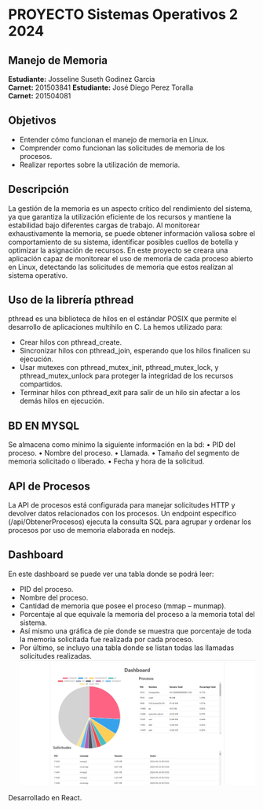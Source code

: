 # PROYECTO Sistemas Operativos 2 2024

## Manejo de Memoria

**Estudiante:** Josseline Suseth Godinez Garcia  
**Carnet:** 201503841
**Estudiante:** José Diego Perez Toralla  
**Carnet:** 201504081

## Objetivos

- Entender cómo funcionan el manejo de memoria en Linux. 
- Comprender como funcionan las solicitudes de memoria de los procesos. 
- Realizar reportes sobre la utilización de memoria. 

## Descripción
La gestión de la memoria es un aspecto crítico del rendimiento del sistema, ya que garantiza la  utilización eficiente de los recursos y mantiene la estabilidad bajo diferentes cargas de trabajo. Al monitorear exhaustivamente la memoria, se puede obtener información valiosa sobre el  comportamiento de su sistema, identificar posibles cuellos de botella y optimizar la asignación de recursos. En este proyecto se creara una aplicación capaz de monitorear el uso de memoria de cada proceso abierto en Linux, detectando las solicitudes de memoria que estos realizan al sistema operativo.

## Uso de la librería pthread
pthread es una biblioteca de hilos en el estándar POSIX que permite el desarrollo de aplicaciones multihilo en C. La hemos utilizado para:

- Crear hilos con pthread_create.
- Sincronizar hilos con pthread_join, esperando que los hilos finalicen su ejecución.
- Usar mutexes con pthread_mutex_init, pthread_mutex_lock, y pthread_mutex_unlock para proteger la integridad de los recursos compartidos.
- Terminar hilos con pthread_exit para salir de un hilo sin afectar a los demás hilos en ejecución.


## BD EN MYSQL 
Se almacena como mínimo la siguiente información en la bd:
• PID del proceso. 
• Nombre del proceso. 
• Llamada. 
• Tamaño del segmento de memoria solicitado o liberado. 
• Fecha y hora de la solicitud.


## API de Procesos
La API de procesos está configurada para manejar solicitudes HTTP y devolver datos relacionados con los procesos. Un endpoint específico (/api/ObtenerProcesos) ejecuta la consulta SQL para agrupar y ordenar los procesos por uso de memoria elaborada en nodejs.


## Dashboard 
En este dashboard se puede ver una tabla donde se podrá leer: 
- PID del proceso. 
- Nombre del proceso. 
- Cantidad de memoria que posee el proceso (mmap – munmap). 
- Porcentaje al que equivale la memoria del proceso a la memoria total del sistema.
- Así mismo una gráfica de pie donde se muestra que porcentaje de toda la memoria solicitada fue realizada por cada proceso.
- Por último, se incluyo una tabla donde se listan todas las llamadas solicitudes realizadas. 
![Dashboard](dashboard/src/dashboard.jpg)

Desarrollado en React.

